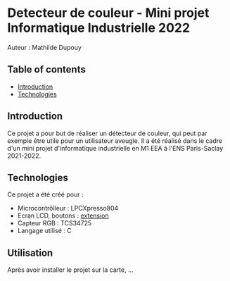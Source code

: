 # Detecteur de couleur - Mini projet Informatique Industrielle 2022
Auteur : Mathilde Dupouy
## Table of contents
* [Introduction](#introduction)
* [Technologies](#technologies)

## Introduction
Ce projet a pour but de réaliser un détecteur de couleur, qui peut par exemple être utile pour un utilisateur aveugle.
Il a été réalisé dans le cadre d'un mini projet d'informatique industrielle en M1 EEA à l'ENS Paris-Saclay 2021-2022.
	
## Technologies
Ce projet a été créé pour :
* Microcontrôlleur : LPCXpresso804
* Ecran LCD, boutons : [extension](https://github.com/MathildeDupouy/MiniProjet_detecteurRGB/new/master?readme=1)
* Capteur RGB : TCS34725
* Langage utilisé : C
	
## Utilisation
Après avoir installer le projet sur la carte, ...
